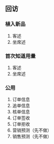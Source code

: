 ## 回访

### 植入新品

1. 客述
2. 坐席述

### 首次知道用量

1. 客述
2. 坐席述

### 公用

1. 订单信息
2. 追单信息
3. 核单信息
4. 订单签收
5. 订单拒收
6. 营销预测（先不做）
7. 销售预测（先不做）




